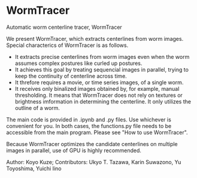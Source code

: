 # WormTracer
Automatic worm centerline tracer, WormTracer

We present WormTracer, which extracts centerlines from worm images.
Special characterics of WormTracer is as follows.
- It extracts precise centerlines from worm images even when the worm assumes complex postures like curled up postures.
- It achieves this goal by treating sequencial images in parallel, trying to keep the continuity of centerline across time.
- It threfore requires a movie, or time series images, of a single worm.
- It receives only binalized images obtained by, for example, manual thresholding. It means that WormTracer does not rely on textures or brightness imformation in determining the centerline. It only utilizes the outline of a worm. 

The main code is provided in .ipynb and .py files. Use whichever is convenient for you. In both cases, the functions.py file needs to be accessible from the main program. Please see "How to use WormTracer".

Because WormTracer optimizes the candidate centerlines on multiple images in parallel, use of GPU is highly recommended.

Author: Koyo Kuze; 
Contributors: Ukyo T. Tazawa, Karin Suwazono, Yu Toyoshima, Yuichi Iino


